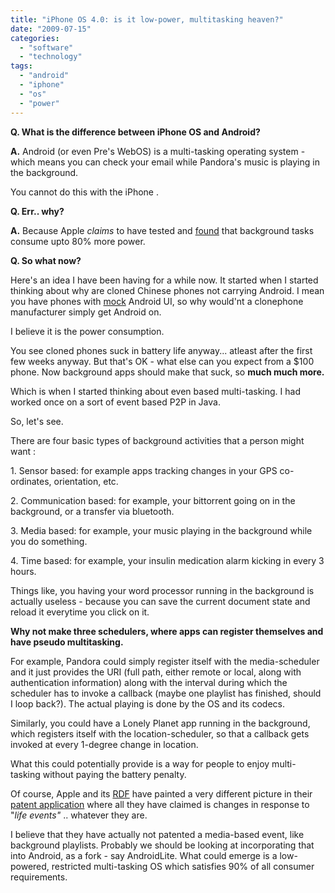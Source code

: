 ```yaml
---
title: "iPhone OS 4.0: is it low-power, multitasking heaven?"
date: "2009-07-15"
categories: 
  - "software"
  - "technology"
tags: 
  - "android"
  - "iphone"
  - "os"
  - "power"
---
```


**Q. What is the difference between iPhone OS and Android?**

**A.** Android (or even Pre's WebOS) is a multi-tasking operating system - which means you can check your email while Pandora's music is playing in the background.

You cannot do this with the iPhone .

**Q. Err.. why?**

**A.** Because Apple _claims_ to have tested and [found](http://www.theiphoneblog.com/2009/03/17/apple-announces-push-notification-services-iphone-30/http://www.theiphoneblog.com/2009/03/17/apple-announces-push-notification-services-iphone-30/) that background tasks consume upto 80% more power.

**Q. So what now?**

Here's an idea I have been having for a while now. It started when I started thinking about why are cloned Chinese phones not carrying Android. I mean you have phones with [mock](http://www.clonedinchina.com/2009/05/htom88-a-phone-with-both-android-and-windows-mobile.html) Android UI, so why would'nt a clonephone manufacturer simply get Android on.

I believe it is the power consumption.

You see cloned phones suck in battery life anyway... atleast after the first few weeks anyway. But that's OK - what else can you expect from a $100 phone. Now background apps should make that suck, so **much much more.**

Which is when I started thinking about even based multi-tasking. I had worked once on a sort of event based P2P in Java.

So, let's see.

There are four basic types of background activities that a person might want :

1\. Sensor based: for example apps tracking changes in your GPS co-ordinates, orientation, etc.

2\. Communication based: for example, your bittorrent going on in the background, or a transfer via bluetooth.

3\. Media based: for example, your music playing in the background while you do something.

4\. Time based: for example, your insulin medication alarm kicking in every 3 hours.

Things like, you having your word processor running in the background is actually useless - because you can save the current document state and reload it everytime you click on it.

**Why not make three schedulers, where apps can register themselves and have pseudo multitasking.**

For example, Pandora could simply register itself with the media-scheduler and it just provides the URI (full path, either remote or local, along with authentication information) along with the interval during which the scheduler has to invoke a callback (maybe one playlist has finished, should I loop back?). The actual playing is done by the OS and its codecs.

Similarly, you could have a Lonely Planet app running in the background, which registers itself with the location-scheduler, so that a callback gets invoked at every 1-degree change in location.

What this could potentially provide is a way for people to enjoy multi-tasking without paying the battery penalty.

Of course, Apple and its [RDF](http://en.wikipedia.org/wiki/Reality_distortion_field) have painted a very different picture in their [patent application](http://www.unwiredview.com/2009/07/02/iphone-4-0-os-event-based-modes-intellingent-and-scheduled-communications/) where all they have claimed is changes in response to "_life events"_ .. whatever they are.

I believe that they have actually not patented a media-based event, like background playlists. Probably we should be looking at incorporating that into Android, as a fork - say AndroidLite. What could emerge is a low-powered, restricted multi-tasking OS which satisfies 90% of all consumer requirements.
